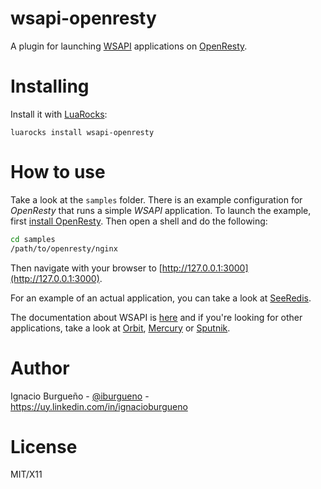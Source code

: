# wsapi-openresty

A plugin for launching [WSAPI](http://keplerproject.github.io/wsapi/) applications on [OpenResty](https://openresty.org/).

# Installing

Install it with [LuaRocks](https://luarocks.org):

    luarocks install wsapi-openresty

# How to use

Take a look at the `samples` folder. There is an example configuration for _OpenResty_ that runs a simple _WSAPI_ application. To launch the example, first [install OpenResty](https://openresty.org/#Download).
Then open a shell and do the following:

~~~bash
cd samples
/path/to/openresty/nginx
~~~

Then navigate with your browser to [http://127.0.0.1:3000](http://127.0.0.1:3000).

For an example of an actual application, you can take a look at [SeeRedis](https://github.com/ignacio/seeredis).

The documentation about WSAPI is [here](http://keplerproject.github.io/wsapi/manual.html) and if you're looking for other applications, take a look at [Orbit](https://github.com/keplerproject/orbit), [Mercury](https://github.com/nrk/mercury) or [Sputnik](http://sputnik.freewisdom.org/).

# Author

Ignacio Burgueño - [@iburgueno](https://twitter.com/iburgueno) - https://uy.linkedin.com/in/ignacioburgueno

# License

MIT/X11

